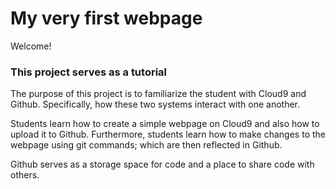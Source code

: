   # My very first webpage
  
  Welcome!
  
  ### This project serves as a tutorial
  
  The purpose of this project is to familiarize the student with Cloud9 and Github. Specifically, how these two systems  interact with one another.
  
  Students learn how to create a simple webpage on Cloud9 and also how to upload it to Github. Furthermore, students learn how to make changes to the webpage using git commands; which are then reflected in Github.
  
  Github serves as a storage space for code and a place to share code with others.